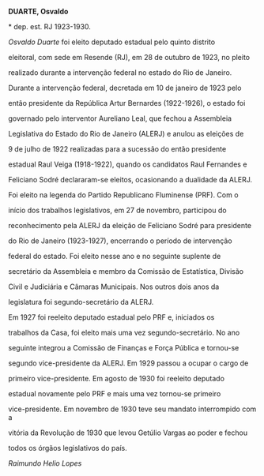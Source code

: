 **DUARTE, Osvaldo**



\* dep. est. RJ 1923-1930.



*Osvaldo Duarte* foi eleito deputado estadual pelo quinto distrito

eleitoral, com sede em Resende (RJ), em 28 de outubro de 1923, no pleito

realizado durante a intervenção federal no estado do Rio de Janeiro.

Durante a intervenção federal, decretada em 10 de janeiro de 1923 pelo

então presidente da República Artur Bernardes (1922-1926), o estado foi

governado pelo interventor Aureliano Leal, que fechou a Assembleia

Legislativa do Estado do Rio de Janeiro (ALERJ) e anulou as eleições de

9 de julho de 1922 realizadas para a sucessão do então presidente

estadual Raul Veiga (1918-1922), quando os candidatos Raul Fernandes e

Feliciano Sodré declararam-se eleitos, ocasionando a dualidade da ALERJ.



Foi eleito na legenda do Partido Republicano Fluminense (PRF). Com o

início dos trabalhos legislativos, em 27 de novembro, participou do

reconhecimento pela ALERJ da eleição de Feliciano Sodré para presidente

do Rio de Janeiro (1923-1927), encerrando o período de intervenção

federal do estado. Foi eleito nesse ano e no seguinte suplente de

secretário da Assembleia e membro da Comissão de Estatística, Divisão

Civil e Judiciária e Câmaras Municipais. Nos outros dois anos da

legislatura foi segundo-secretário da ALERJ.



Em 1927 foi reeleito deputado estadual pelo PRF e, iniciados os

trabalhos da Casa, foi eleito mais uma vez segundo-secretário. No ano

seguinte integrou a Comissão de Finanças e Força Pública e tornou-se

segundo vice-presidente da ALERJ. Em 1929 passou a ocupar o cargo de

primeiro vice-presidente. Em agosto de 1930 foi reeleito deputado

estadual novamente pelo PRF e mais uma vez tornou-se primeiro

vice-presidente. Em novembro de 1930 teve seu mandato interrompido com a

vitória da Revolução de 1930 que levou Getúlio Vargas ao poder e fechou

todos os órgãos legislativos do país.



*Raimundo Helio Lopes*



